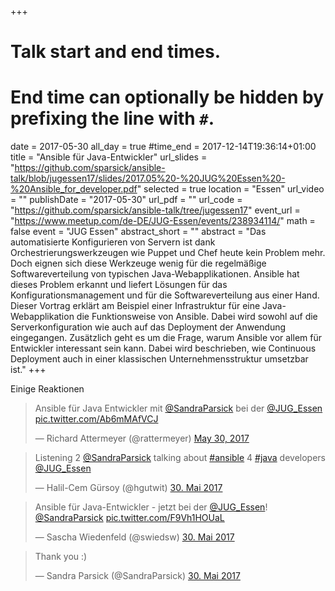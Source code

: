 +++
# Talk start and end times.
# End time can optionally be hidden by prefixing the line with `#`.
date = 2017-05-30
all_day = true
#time_end = 2017-12-14T19:36:14+01:00
title = "Ansible für Java-Entwickler"
url_slides = "https://github.com/sparsick/ansible-talk/blob/jugessen17/slides/2017.05%20-%20JUG%20Essen%20-%20Ansible_for_developer.pdf"
selected = true
location = "Essen"
url_video = ""
publishDate = "2017-05-30"
url_pdf = ""
url_code = "https://github.com/sparsick/ansible-talk/tree/jugessen17"
event_url = "https://www.meetup.com/de-DE/JUG-Essen/events/238934114/"
math = false
event = "JUG Essen"
abstract_short = ""
abstract = "Das automatisierte Konfigurieren von Servern ist dank Orchestrierungswerkzeugen wie Puppet und Chef heute kein Problem mehr. Doch eignen sich diese Werkzeuge wenig für die regelmäßige Softwareverteilung von typischen Java-Webapplikationen. Ansible hat dieses Problem erkannt und liefert Lösungen für das Konfigurationsmanagement und für die Softwareverteilung aus einer Hand. Dieser Vortrag erklärt am Beispiel einer Infrastruktur für eine Java-Webapplikation die Funktionsweise von Ansible. Dabei wird sowohl auf die Serverkonfiguration wie auch auf das Deployment der Anwendung eingegangen. Zusätzlich geht es um die Frage, warum Ansible vor allem für Entwickler interessant sein kann. Dabei wird beschrieben, wie Continuous Deployment auch in einer klassischen Unternehmensstruktur umsetzbar ist."
+++

Einige Reaktionen

<blockquote class="twitter-tweet" data-partner="tweetdeck"><p lang="de" dir="ltr">Ansible für Java Entwickler mit <a href="https://twitter.com/SandraParsick">@SandraParsick</a> bei der <a href="https://twitter.com/JUG_Essen">@JUG_Essen</a> <a href="https://t.co/Ab6mMAfVCJ">pic.twitter.com/Ab6mMAfVCJ</a></p>&mdash; Richard Attermeyer (@rattermeyer) <a href="https://twitter.com/rattermeyer/status/869605258300985346">May 30, 2017</a></blockquote>
<script async src="//platform.twitter.com/widgets.js" charset="utf-8"></script>

<blockquote class="twitter-tweet" data-lang="de"><p lang="en" dir="ltr">Listening 2 <a href="https://twitter.com/SandraParsick">@SandraParsick</a> talking about <a href="https://twitter.com/hashtag/ansible?src=hash">#ansible</a> 4 <a href="https://twitter.com/hashtag/java?src=hash">#java</a> developers <a href="https://twitter.com/JUG_Essen">@JUG_Essen</a></p>&mdash; Halil-Cem Gürsoy (@hgutwit) <a href="https://twitter.com/hgutwit/status/869601763531378689">30. Mai 2017</a></blockquote>
<script async src="//platform.twitter.com/widgets.js" charset="utf-8"></script>

<blockquote class="twitter-tweet" data-lang="de"><p lang="de" dir="ltr">Ansible für Java-Entwickler - jetzt bei der <a href="https://twitter.com/JUG_Essen">@JUG_Essen</a>! <a href="https://twitter.com/SandraParsick">@SandraParsick</a> <a href="https://t.co/F9Vh1HOUaL">pic.twitter.com/F9Vh1HOUaL</a></p>&mdash; Sascha Wiedenfeld (@swiedsw) <a href="https://twitter.com/swiedsw/status/869600093028184064">30. Mai 2017</a></blockquote>
<script async src="//platform.twitter.com/widgets.js" charset="utf-8"></script>

<blockquote class="twitter-tweet" data-lang="de"><p lang="en" dir="ltr">Thank you :)</p>&mdash; Sandra Parsick (@SandraParsick) <a href="https://twitter.com/SandraParsick/status/869665985464348672">30. Mai 2017</a></blockquote>
<script async src="//platform.twitter.com/widgets.js" charset="utf-8"></script>
